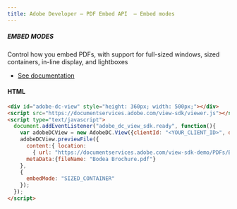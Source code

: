 ```yaml
---
title: Adobe Developer — PDF Embed API  — Embed modes
---
```


<TextBlock slots="heading, text, buttons"  theme="dark" hasCodeBlock className='bgBlue code-block-button-padding'/>

##### EMBED MODES



Control how you embed PDFs, with support for full-sized windows, sized containers, in-line display, and lightboxes

- [See documentation](/document-services/docs/overview/pdf-embed-api/howtos/#embed-modes)

<CodeBlock slots="heading, code" repeat="1" languages="JSON, CURL, JSON" />

#### HTML

```html
<div id="adobe-dc-view" style="height: 360px; width: 500px;"></div>
<script src="https://documentservices.adobe.com/view-sdk/viewer.js"></script>
<script type="text/javascript">
  document.addEventListener("adobe_dc_view_sdk.ready", function(){
    var adobeDCView = new AdobeDC.View({clientId: "<YOUR_CLIENT_ID>", divId: "adobe-dc-view"});
    adobeDCView.previewFile({
      content:{ location:
        { url: "https://documentservices.adobe.com/view-sdk-demo/PDFs/Bodea%20Brochure.pdf"}},
      metaData:{fileName: "Bodea Brochure.pdf"}
    },
    {
      embedMode: "SIZED_CONTAINER"
    });
  });
</script>
```


<!-- <TextBlock slots="buttons"  theme="dark" className='bgBlue'/>

- [Get free cretentials](/src/pages/gettingstarted.md) -->